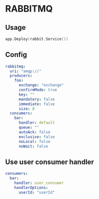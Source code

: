 # RABBITMQ
## Usage
```go
app.Deploy(rabbit.Service())
```
## Config
```yaml
rabbitmq:
  uri: "amqp://"
  producers:
    foo:
      exchange: "exchange"
      confirmMode: true
      key: ""
      mandatory: false
      immediate: false
      size: 8
  consumers:
    bar:
      handler: default
      queue: ""
      autoAck: false
      exclusive: false
      noLocal: false
      noWait: false
```
## Use user consumer handler
```yaml
consumers:
  bar:
    handler: user_consumer
    handlerOptions:
      userId: "userId"
```
